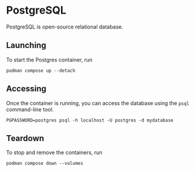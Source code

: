 # PostgreSQL

PostgreSQL is open-source relational database.

## Launching

To start the Postgres container, run

```shell
podman compose up --detach
```

## Accessing

Once the container is running, you can access the database using the `psql` command-line tool.

```shell
PGPASSWORD=postgres psql -h localhost -U postgres -d mydatabase
```

## Teardown

To stop and remove the containers, run

```shell
podman compose down --volumes
```
